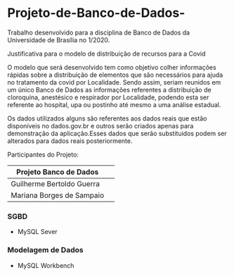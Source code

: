 # Projeto-de-Banco-de-Dados-

Trabalho desenvolvido para a disciplina de Banco de Dados da Universidade de Brasília no 1/2020.

Justificativa para o modelo de  distribuição de recursos para a Covid

O modelo que será desenvolvido tem como objetivo colher informações rápidas sobre a distribuição de elementos que são necessários para ajuda no tratamento da covid por Localidade. Sendo assim, seriam reunidos em um único Banco de Dados as informações referentes a distribuição de cloroquina, anestésico e  respirador por Localidade, podendo esta ser referente ao hospital, upa ou postinho até mesmo a uma análise estadual.

Os dados utilizados alguns são referentes aos dados reais que estão disponíveis no dados.gov.br e outros serão criados apenas para demonstração da aplicação.Esses dados que serão substituidos podem ser alterados para dados reais posteriormente.

Participantes do Projeto:

|Projeto Banco de Dados|  |
|--|--|
| Guilherme Bertoldo Guerra|  |
| Mariana Borges de Sampaio|  |


### SGBD 
- MySQL Sever 
### Modelagem de Dados
- MySQL Workbench
